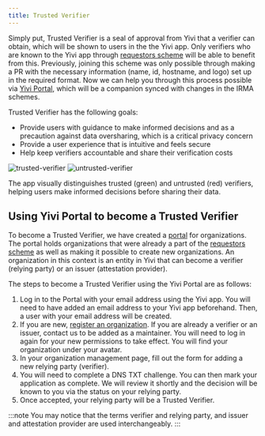 ```yaml
---
title: Trusted Verifier
---
```


Simply put, Trusted Verifier is a seal of approval from Yivi that a verifier can obtain, which will be shown to users in the the Yivi app. 
Only verifiers who are known to the Yivi app through <a href="https://github.com/privacybydesign/pbdf-requestors">requestors scheme</a> will be able to benefit from this. 
 Previously, joining this scheme was only possible through making a PR with the necessary information (name, id, hostname, and logo) set up in the required format. Now we can help you through this process possible via <a href="https://portal.yivi.app">Yivi Portal</a>, which will be a companion synced with changes in the IRMA schemes.

Trusted Verifier has the following goals:

- Provide users with guidance to make informed decisions and as a precaution against data oversharing, which is a critical privacy concern
- Provide a user experience that is intuitive and feels secure
- Help keep verifiers accountable and share their verification costs

<div class="center-container">
    <img 
        src="/img/trusted-verifier/trusted.png" 
        style={{ width: '35%', marginRight: '7em' , marginBottom: '1em'}} 
        alt="trusted-verifier" 
    />
    <img
        src="/img/trusted-verifier/untrusted.png"
        style={{ width: "35%" , marginBottom: '1em'}}
        alt="untrusted-verifier"
    />
</div>

<p style={{ textAlign: 'center', marginTop: '1em' }}>
    The app visually distinguishes trusted (green) and untrusted (red) verifiers, helping users make informed decisions before sharing their data.
</p>

## Using Yivi Portal to become a Trusted Verifier

To become a Trusted Verifier, we have created a <a href="https://portal.yivi.app/">portal</a> for organizations. 
The portal holds organizations that were already a part of the <a href="https://github.com/privacybydesign/pbdf-requestors">requestors scheme</a> as
well as making it possible to create new organizations. An organization in this
context is an entity in Yivi that can become a verifier (relying party) or an issuer (attestation provider). 

The steps to become a Trusted Verifier using the Yivi Portal are as follows:

1. Log in to the Portal with your email address using the Yivi app. You will need to have added an email address to your Yivi app beforehand. Then, a user with your email address will be created.
2. If you are new, <a href="https://portal.yivi.app/organizations/register">register an organization</a>. If you are already a verifier or an issuer, contact us to be added as a maintainer. You will need to log in again for your new permissions to take effect. You will find your organization under your avatar.
3. In your organization management page, fill out the form for adding a new relying party (verifier).
4. You will need to complete a DNS TXT challenge. You can then mark your application as complete. We will review it shortly and the decision will be known to you via the status on your relying party.
5. Once accepted, your relying party will be a Trusted Verifier.

:::note
You may notice that the terms verifier and relying party, and issuer and attestation provider are used interchangeably.
:::

